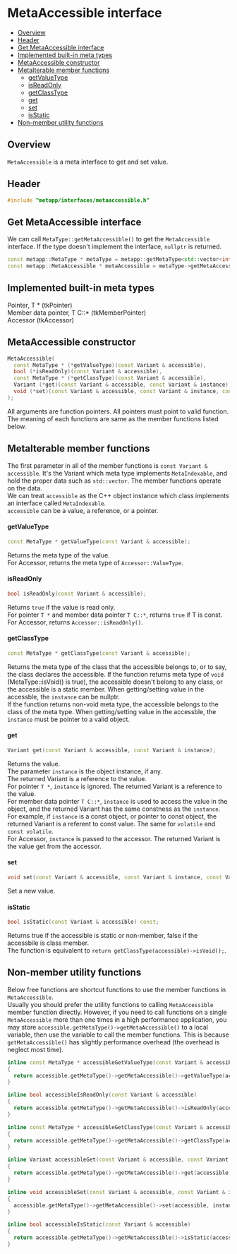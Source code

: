 [//]: # (Auto generated file, don't modify this file.)

# MetaAccessible interface
<!--begintoc-->
* [Overview](#a2_1)
* [Header](#a2_2)
* [Get MetaAccessible interface](#a2_3)
* [Implemented built-in meta types](#a2_4)
* [MetaAccessible constructor](#a2_5)
* [MetaIterable member functions](#a2_6)
  * [getValueType](#a4_1)
  * [isReadOnly](#a4_2)
  * [getClassType](#a4_3)
  * [get](#a4_4)
  * [set](#a4_5)
  * [isStatic](#a4_6)
* [Non-member utility functions](#a2_7)
<!--endtoc-->

<a id="a2_1"></a>
## Overview

`MetaAccessible` is a meta interface to get and set value.  

<a id="a2_2"></a>
## Header

```c++
#include "metapp/interfaces/metaaccessible.h"
```

<a id="a2_3"></a>
## Get MetaAccessible interface

We can call `MetaType::getMetaAccessible()` to get the `MetaAccessible` interface. If the type doesn't implement the interface,
`nullptr` is returned.

```c++
const metapp::MetaType * metaType = metapp::getMetaType<std::vector<int> >();
const metapp::MetaAccessible * metaAccessible = metaType->getMetaAccessible();
```

<a id="a2_4"></a>
## Implemented built-in meta types

Pointer, T * (tkPointer)  
Member data pointer, T C::* (tkMemberPointer)  
Accessor (tkAccessor)  

<a id="a2_5"></a>
## MetaAccessible constructor

```c++
MetaAccessible(
  const MetaType * (*getValueType)(const Variant & accessible),
  bool (*isReadOnly)(const Variant & accessible),
  const MetaType * (*getClassType)(const Variant & accessible),
  Variant (*get)(const Variant & accessible, const Variant & instance),
  void (*set)(const Variant & accessible, const Variant & instance, const Variant & value)
);
```

All arguments are function pointers. All pointers must point to valid function.  
The meaning of each functions are same as the member functions listed below.

<a id="a2_6"></a>
## MetaIterable member functions

The first parameter in all of the member functions is `const Variant & accessible`.
It's the Variant which meta type implements `MetaIndexable`, and hold the proper data such as `std::vector`.
The member functions operate on the data.  
We can treat `accessible` as the C++ object instance which class implements an interface called `MetaIndexable`.  
`accessible` can be a value, a reference, or a pointer.  

<a id="a4_1"></a>
#### getValueType

```c++
const MetaType * getValueType(const Variant & accessible);
```

Returns the meta type of the value.  
For Accessor, returns the meta type of `Accessor::ValueType`.  

<a id="a4_2"></a>
#### isReadOnly

```c++
bool isReadOnly(const Variant & accessible);
```

Returns `true` if the value is read only.  
For pointer `T *` and member data pointer `T C::*`, returns `true` if T is const.  
For Accessor, returns `Accessor::isReadOnly()`.  

<a id="a4_3"></a>
#### getClassType

```c++
const MetaType * getClassType(const Variant & accessible);
```

Returns the meta type of the class that the accessible belongs to, or to say, the class declares the accessible. 
If the function returns meta type of `void` (MetaType::isVoid() is true), the accessible doesn't belong to any class,
or the accessible is a static member. When getting/setting value in the accessble, the `instance` can be nullptr.  
If the function returns non-void meta type, the accessible belongs to the class of the meta type.
When getting/setting value in the accessble, the `instance` must be pointer to a valid object.  

<a id="a4_4"></a>
#### get

```c++
Variant get(const Variant & accessible, const Variant & instance);
```

Returns the value.  
The parameter `instance` is the object instance, if any.  
The returned Variant is a reference to the value.  
For pointer `T *`, `instance` is ignored. The returned Variant is a reference to the value.  
For member data pointer `T C::*`, `instance` is used to access the value in the object, and the returned Variant has the same
constness as the `instance`. For example, if `instance` is a const object, or pointer to const object, the returned Variant
is a referent to const value. The same for `volatile` and `const volatile`.  
For Accessor, `instance` is passed to the accessor. The returned Variant is the value get from the accessor.  

<a id="a4_5"></a>
#### set

```c++
void set(const Variant & accessible, const Variant & instance, const Variant & value);
```

Set a new value.  

<a id="a4_6"></a>
#### isStatic

```c++
bool isStatic(const Variant & accessible) const;
```

Returns true if the accessible is static or non-member, false if the accessbile is class member.  
The function is equivalent to `return getClassType(accessible)->isVoid();`.  

<a id="a2_7"></a>
## Non-member utility functions

Below free functions are shortcut functions to use the member functions in `MetaAccessible`.  
Usually you should prefer the utility functions to calling `MetaAccessible` member function directly. However, if you need to call functions on a single `MetaAccessible` more than one times in a high performance application, you may store `accessible.getMetaType()->getMetaAccessible()` to a local variable, then use the variable to call the member functions. This is because `getMetaAccessible()` has slightly performance overhead (the overhead is neglect most time).

```c++
inline const MetaType * accessibleGetValueType(const Variant & accessible)
{
  return accessible.getMetaType()->getMetaAccessible()->getValueType(accessible);
}

inline bool accessibleIsReadOnly(const Variant & accessible)
{
  return accessible.getMetaType()->getMetaAccessible()->isReadOnly(accessible);
}

inline const MetaType * accessibleGetClassType(const Variant & accessible)
{
  return accessible.getMetaType()->getMetaAccessible()->getClassType(accessible);
}

inline Variant accessibleGet(const Variant & accessible, const Variant & instance)
{
  return accessible.getMetaType()->getMetaAccessible()->get(accessible, instance);
}

inline void accessibleSet(const Variant & accessible, const Variant & instance, const Variant & value)
{
  accessible.getMetaType()->getMetaAccessible()->set(accessible, instance, value);
}

inline bool accessibleIsStatic(const Variant & accessible)
{
  return accessible.getMetaType()->getMetaAccessible()->isStatic(accessible);
}
```
